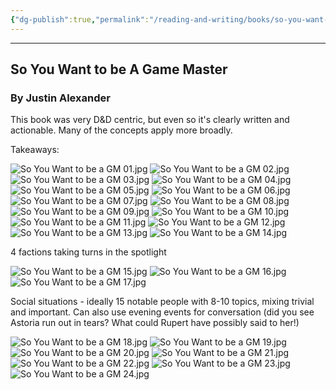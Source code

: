 ```yaml
---
{"dg-publish":true,"permalink":"/reading-and-writing/books/so-you-want-to-be-a-game-master/","tags":["books","rpg","reading"],"noteIcon":3}
---
```


---

## So You Want to be A Game Master
### By Justin Alexander

This book was very D&D centric, but even so it's clearly written and actionable. Many of the concepts apply more broadly.

Takeaways:

![So You Want to be a GM 01.jpg](/img/user/img/img_books/GM/So%20You%20Want%20to%20be%20a%20GM%2001.jpg)
![So You Want to be a GM 02.jpg](/img/user/img/img_books/GM/So%20You%20Want%20to%20be%20a%20GM%2002.jpg)
![So You Want to be a GM 03.jpg](/img/user/img/img_books/GM/So%20You%20Want%20to%20be%20a%20GM%2003.jpg)
![So You Want to be a GM 04.jpg](/img/user/img/img_books/GM/So%20You%20Want%20to%20be%20a%20GM%2004.jpg)
![So You Want to be a GM 05.jpg](/img/user/img/img_books/GM/So%20You%20Want%20to%20be%20a%20GM%2005.jpg)
![So You Want to be a GM 06.jpg](/img/user/img/img_books/GM/So%20You%20Want%20to%20be%20a%20GM%2006.jpg)
![So You Want to be a GM 07.jpg](/img/user/img/img_books/GM/So%20You%20Want%20to%20be%20a%20GM%2007.jpg)
![So You Want to be a GM 08.jpg](/img/user/img/img_books/GM/So%20You%20Want%20to%20be%20a%20GM%2008.jpg)
![So You Want to be a GM 09.jpg](/img/user/img/img_books/GM/So%20You%20Want%20to%20be%20a%20GM%2009.jpg)
![So You Want to be a GM 10.jpg](/img/user/img/img_books/GM/So%20You%20Want%20to%20be%20a%20GM%2010.jpg)
![So You Want to be a GM 11.jpg](/img/user/img/img_books/GM/So%20You%20Want%20to%20be%20a%20GM%2011.jpg)
![So You Want to be a GM 12.jpg](/img/user/img/img_books/GM/So%20You%20Want%20to%20be%20a%20GM%2012.jpg)
![So You Want to be a GM 13.jpg](/img/user/img/img_books/GM/So%20You%20Want%20to%20be%20a%20GM%2013.jpg)
![So You Want to be a GM 14.jpg](/img/user/img/img_books/GM/So%20You%20Want%20to%20be%20a%20GM%2014.jpg)

4 factions taking turns in the spotlight

![So You Want to be a GM 15.jpg](/img/user/img/img_books/GM/So%20You%20Want%20to%20be%20a%20GM%2015.jpg)
![So You Want to be a GM 16.jpg](/img/user/img/img_books/GM/So%20You%20Want%20to%20be%20a%20GM%2016.jpg)
![So You Want to be a GM 17.jpg](/img/user/img/img_books/GM/So%20You%20Want%20to%20be%20a%20GM%2017.jpg)

Social situations - ideally 15 notable people with 8-10 topics, mixing trivial and important. Can also use evening events for conversation (did you see Astoria run out in tears? What could Rupert have possibly said to her!)

![So You Want to be a GM 18.jpg](/img/user/img/img_books/GM/So%20You%20Want%20to%20be%20a%20GM%2018.jpg)
![So You Want to be a GM 19.jpg](/img/user/img/img_books/GM/So%20You%20Want%20to%20be%20a%20GM%2019.jpg)
![So You Want to be a GM 20.jpg](/img/user/img/img_books/GM/So%20You%20Want%20to%20be%20a%20GM%2020.jpg)
![So You Want to be a GM 21.jpg](/img/user/img/img_books/GM/So%20You%20Want%20to%20be%20a%20GM%2021.jpg)
![So You Want to be a GM 22.jpg](/img/user/img/img_books/GM/So%20You%20Want%20to%20be%20a%20GM%2022.jpg)
![So You Want to be a GM 23.jpg](/img/user/img/img_books/GM/So%20You%20Want%20to%20be%20a%20GM%2023.jpg)
![So You Want to be a GM 24.jpg](/img/user/img/img_books/GM/So%20You%20Want%20to%20be%20a%20GM%2024.jpg)
